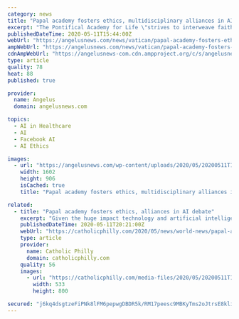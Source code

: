 ```yaml
---
category: news
title: "Papal academy fosters ethics, multidisciplinary alliances in AI debate"
excerpt: "The Pontifical Academy for Life \"strives to interweave faith with science and technology, to identify paths for multiple voices to walk alongside one another.\""
publishedDateTime: 2020-05-11T15:44:00Z
webUrl: "https://angelusnews.com/news/vatican/papal-academy-fosters-ethics-multidisciplinary-alliances-in-ai-debate/"
ampWebUrl: "https://angelusnews.com/news/vatican/papal-academy-fosters-ethics-multidisciplinary-alliances-in-ai-debate/amp/"
cdnAmpWebUrl: "https://angelusnews-com.cdn.ampproject.org/c/s/angelusnews.com/news/vatican/papal-academy-fosters-ethics-multidisciplinary-alliances-in-ai-debate/amp/"
type: article
quality: 78
heat: 88
published: true

provider:
  name: Angelus
  domain: angelusnews.com

topics:
  - AI in Healthcare
  - AI
  - Facebook AI
  - AI Ethics

images:
  - url: "https://angelusnews.com/wp-content/uploads/2020/05/20200511T1049-681-CNS-VATICAN-AI-NATURE-e1589211174823.jpg"
    width: 1602
    height: 906
    isCached: true
    title: "Papal academy fosters ethics, multidisciplinary alliances in AI debate"

related:
  - title: "Papal academy fosters ethics, alliances in AI debate"
    excerpt: "Given the huge impact technology and artificial intelligence will have on humanity and the environment, the Pontifical Academy for Life is encouraging more ethical and moral reflection in the multidisciplinary field."
    publishedDateTime: 2020-05-11T20:21:00Z
    webUrl: "https://catholicphilly.com/2020/05/news/world-news/papal-academy-fosters-ethics-alliances-in-ai-debate/"
    type: article
    provider:
      name: Catholic Philly
      domain: catholicphilly.com
    quality: 56
    images:
      - url: "https://catholicphilly.com/media-files/2020/05/20200511T1049-681-CNS-VATICAN-AI-NATURE_800.jpg"
        width: 533
        height: 800

secured: "j6kq4dsgtzeFiPNk8lFM6pepwgDBDR5k/RM17peesc9MBKyTms2oJtrsE8kliyYwVm4ndtfg1aWcDkMjYXcC+Ns0E/oaNF1oVxax62Xao0LdRMWsG8bUEpzGLg+Opja4sbnUPjcmgwWLse/9J4V20fNg4DJsJKqotDilG3LSFq6wH54kUsbsqBWCoyJk5W7F3DUJl8k+i65PKtyq6Gy13WuFnPgL2Eh1uhY8ZNYWIzmdvOGePyeS/QS9rhUY2n13XJ5bMgsYHvBFJiuLqpJU47e3xIq7C28knQttts5jnVaw97ljgWTmTCYaL6bqmanVSa4/1qprzjewRl2TWYjMAngkIp2z/GmrAVlh5D2wbw4neZ+lZLlqOw4kYY4b9T495yaS8KV/SkwwInBLPCWTsfGezEEk+wVRCKouNIsz3wbIeFUzzPluo+ShYWso9T1yqlI+VBGteXyvGvQoqE5sLVnYYSR+sB7hTChd+TTFrEQ=;VMOaMO0stDjfmJyKODdDsw=="
---
```


